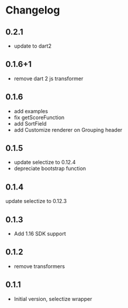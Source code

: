 # Changelog
## 0.2.1
- update to dart2
## 0.1.6+1
- remove dart 2 js transformer
## 0.1.6
- add examples
- fix getScoreFunction
- add SortField
- add Customize renderer on Grouping header
## 0.1.5
  * update selectize to 0.12.4
  * depreciate bootstrap function
## 0.1.4
  update selectize to 0.12.3
## 0.1.3
- Add 1.16 SDK support

## 0.1.2
- remove transformers

## 0.1.1
- Initial version, selectize wrapper
